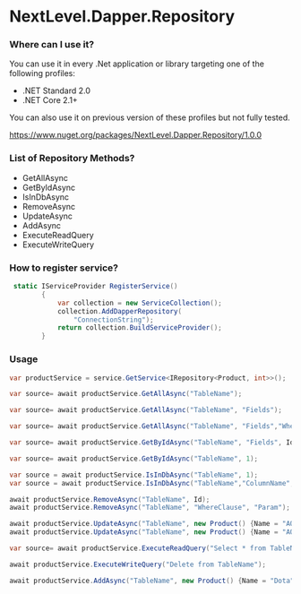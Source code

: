 # NextLevel.Dapper.Repository
### Where can I use it?
You can use it in every .Net application or library targeting one of the following profiles:
* .NET Standard 2.0
* .NET Core 2.1+

You can also use it on previous version of these profiles but not fully tested.

https://www.nuget.org/packages/NextLevel.Dapper.Repository/1.0.0

### List of Repository Methods?
* GetAllAsync
* GetByIdAsync
* IsInDbAsync
* RemoveAsync
* UpdateAsync
* AddAsync
* ExecuteReadQuery
* ExecuteWriteQuery

### How to register service?
```csharp
 static IServiceProvider RegisterService()
        {
            var collection = new ServiceCollection();
            collection.AddDapperRepository(
                "ConnectionString");
            return collection.BuildServiceProvider();
        }
```        
### Usage
```csharp
var productService = service.GetService<IRepository<Product, int>>();
```
```csharp
var source= await productService.GetAllAsync("TableName");
```
```csharp
var source= await productService.GetAllAsync("TableName", "Fields");
```
```csharp
var source= await productService.GetAllAsync("TableName", "Fields","WhereClause","Param"); 
```
```csharp
var source= await productService.GetByIdAsync("TableName", "Fields", Id);
```
```csharp
var source= await productService.GetByIdAsync("TableName", 1);
```

```csharp
var source = await productService.IsInDbAsync("TableName", 1);
var source = await productService.IsInDbAsync("TableName","ColumnName","Param");
```

```csharp
await productService.RemoveAsync("TableName", Id);
await productService.RemoveAsync("TableName", "WhereClause", "Param");

 ```
```csharp
await productService.UpdateAsync("TableName", new Product() {Name = "AOM"});
await productService.UpdateAsync("TableName", new Product() {Name = "AOM"}, Id);
 ```

 ```csharp
 var source= await productService.ExecuteReadQuery("Select * from TableName");
 ```

 ```csharp
await productService.ExecuteWriteQuery("Delete from TableName");
 ```
 ```csharp
await productService.AddAsync("TableName", new Product() {Name = "Dota"});
 ```


